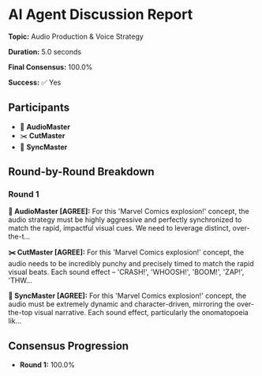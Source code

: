 # AI Agent Discussion Report

**Topic:** Audio Production & Voice Strategy

**Duration:** 5.0 seconds

**Final Consensus:** 100.0%

**Success:** ✅ Yes

## Participants

- 🎵 **AudioMaster**
- ✂️ **CutMaster**
- 🎯 **SyncMaster**

## Round-by-Round Breakdown

### Round 1

**🎵 AudioMaster [AGREE]:** For this 'Marvel Comics explosion!' concept, the audio strategy must be highly aggressive and perfectly synchronized to match the rapid, impactful visual cues. We need to leverage distinct, over-the-t...

**✂️ CutMaster [AGREE]:** For this 'Marvel Comics explosion!' concept, the audio needs to be incredibly punchy and precisely timed to match the rapid visual beats. Each sound effect – 'CRASH!', 'WHOOSH!', 'BOOM!', 'ZAP!', 'THW...

**🎯 SyncMaster [AGREE]:** For this 'Marvel Comics explosion!' concept, the audio must be extremely dynamic and character-driven, mirroring the over-the-top visual narrative. Each sound effect, particularly the onomatopoeia lik...

## Consensus Progression

- **Round 1:** 100.0%
